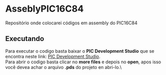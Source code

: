 # AsseblyPIC16C84
Repositório onde colocarei códigos em assembly do PIC16C84
## Executando
Para executar o codigo basta baixar o **PIC Development Studio** que se encontra neste link: [PIC Development Studio](http://picdev.sourceforge.net/webpage/web.php?page=main).\
Para abrir o codigo basta clicar no **more files** e depois no **open**, apos isso você devea achar o arquivo **.pds** do projeto en abri-lo.\
